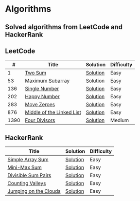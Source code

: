 # Algorithms
## Solved algorithms from LeetCode and HackerRank

## LeetCode

|  #  |                     Title                       |        Solution          |        Difficulty       |                    
|-----|-------------------------------------------------|--------------------------|-------------------------|
|  1     | [Two Sum](https://leetcode.com/problems/two-sum/) | [Solution](https://github.com/wetHands04/algorithms/blob/master/LeetCode/TwoSum/TwoSum.java) |             Easy        |
|  53    | [Maximum Subarray](https://leetcode.com/problems/maximum-subarray/) | [Solution](https://github.com/wetHands04/algorithms/blob/master/LeetCode/MaximumSubarray/MaximumSubarray.java) | Easy  |
|  136   | [Single Number](https://leetcode.com/problems/single-number/) | [Solution](https://github.com/wetHands04/algorithms/blob/master/LeetCode/SingleNumber/SingleNumber.java) | Easy        |
|  202   | [Happy Number](https://leetcode.com/problems/happy-number/) | [Solution](https://github.com/wetHands04/algorithms/blob/master/LeetCode/HappyNumber/HappyNumber.java) |   Easy        |
|  283   | [Move Zeroes](https://leetcode.com/problems/move-zeroes/) | [Solution](https://github.com/wetHands04/algorithms/blob/master/LeetCode/MoveZeroes/MoveZeroes.java) | Easy            |
|  876   | [Middle of the Linked List](https://leetcode.com/problems/middle-of-the-linked-list/) | [Solution](https://github.com/wetHands04/algorithms/blob/master/LeetCode/MiddleOfTheLinkedList/MiddleOfTheLinkedList.java) | Easy |
|  1390  | [Four Divisors](https://leetcode.com/problems/four-divisors/) | [Solution](https://github.com/wetHands04/algorithms/blob/master/LeetCode/FourDivisors/FourDivisors.java) | Medium      |


## HackerRank

|                     Title                       |        Solution          |        Difficulty       |                    
|-------------------------------------------------|--------------------------|-------------------------|
| [Simple Array Sum](https://www.hackerrank.com/challenges/simple-array-sum)| [Solution](https://github.com/wetHands04/algorithms/blob/master/HackerRank/SimpleArraySum/SimpleArraySum.java) | Easy
| [Mini-Max Sum](https://www.hackerrank.com/challenges/mini-max-sum) | [Solution](https://github.com/wetHands04/algorithms/blob/master/HackerRank/MiniMaxSum/MiniMaxSum.java) | Easy
| [Divisible Sum Pairs](https://www.hackerrank.com/challenges/divisible-sum-pairs) | [Solution](https://github.com/wetHands04/algorithms/blob/master/HackerRank/DivisibleSumPairs/DivisibleSumPairs.java) | Easy
| [Counting Valleys](https://www.hackerrank.com/challenges/counting-valleys) | [Solution](https://github.com/wetHands04/algorithms/blob/master/HackerRank/CountingValleys/CountingValleys.java) | Easy
| [Jumping on the Clouds](https://www.hackerrank.com/challenges/jumping-on-the-clouds) | [Solution](https://github.com/wetHands04/algorithms/blob/master/HackerRank/JumpingOnTheClouds/JumpingOnTheClouds.java) | Easy

